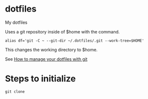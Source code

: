 # dotfiles
My dotfiles

Uses a git repository inside of $home with the command.
```
alias df='git -C ~ --git-dir ~/.dotfiles/.git --work-tree=$HOME'
```

This changes the working directory to $home.

See [How to manage your dotfiles with git](https://medium.hackinrio.com/how-to-manage-your-dotfiles-with-git-f7aeed8adf8b)

# Steps to initialize

```
git clone 
```
